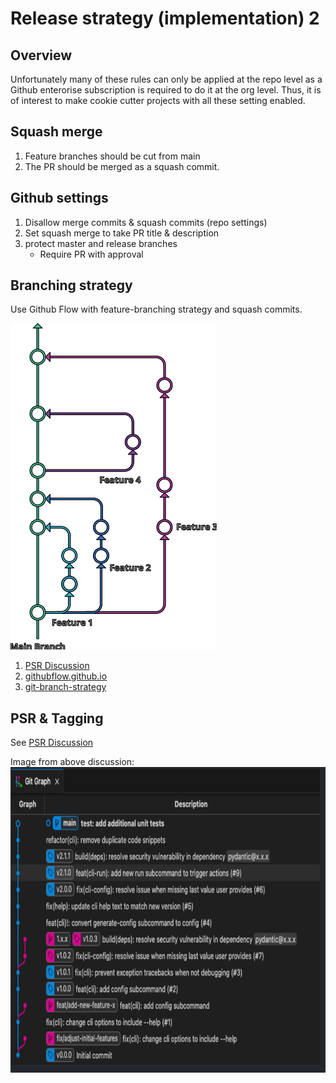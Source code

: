 # Release strategy (implementation) 2

## Overview

Unfortunately many of these rules can only be applied at the repo level as a Github enterorise subscription is required to do it at the org level. Thus, it is of interest to make cookie cutter projects with all these setting enabled.


## Squash merge
1. Feature branches should be cut from main
2. The PR should be merged as a squash commit.


## Github settings
1. Disallow merge commits & squash commits (repo settings)
2. Set squash merge to take PR title & description
2. protect master and release branches
    - Require PR with approval


## Branching strategy

Use Github Flow with feature-branching strategy and squash commits.

<img src="images/git-flow.png" alt="GitHub Flow" width="330" height="522"/>

1. [PSR Discussion](https://github.com/python-semantic-release/python-semantic-release/issues/816)
2. [githubflow.github.io](https://githubflow.github.io/)
3. [git-branch-strategy](https://www.gitkraken.com/learn/git/best-practices/git-branch-strategy)


## PSR & Tagging

See [PSR Discussion](https://github.com/python-semantic-release/python-semantic-release/issues/816)

Image from above discussion:
<img src="images/tagging_example.png" alt="Tagging example" width="793" height="489"/>